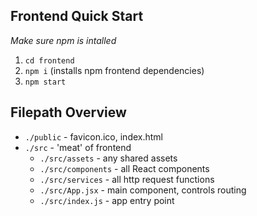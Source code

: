 ## Frontend Quick Start
*Make sure npm is intalled*
1. `cd frontend`
2. `npm i` (installs npm frontend dependencies)
3. `npm start`

## Filepath Overview
- `./public` - favicon.ico, index.html
- `./src` - 'meat' of frontend
    - `./src/assets` - any shared assets
    - `./src/components` - all React components
    - `./src/services` - all http request functions
    - `./src/App.jsx` - main component, controls routing
    - `./src/index.js` - app entry point
